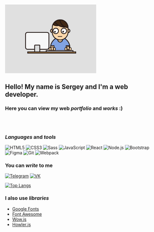 <!-- ![Header](assets/main_img.gif) -->
<div>
    <img src="assets/main_img.gif" width=300>
</div>

## Hello! My name is Sergey and I'm a web developer. 

### Here you can view my web *portfolio* and *works* :)
<br>
<br>

### *Languages* and *tools*
![HTML5](https://img.shields.io/badge/-HTML5-090909?style=for-the-badge&logo=HTML5)
![CSS3](https://img.shields.io/badge/-CSS3-090909?style=for-the-badge&logo=CSS3)
![Sass](https://img.shields.io/badge/-Sass-090909?style=for-the-badge&logo=Sass)
![JavaScript](https://img.shields.io/badge/-JavaScript-090909?style=for-the-badge&logo=JavaScript)
![React](https://img.shields.io/badge/-JavaScript-090909?style=for-the-badge&logo=React)
![Node.js](https://img.shields.io/badge/-Node.js-090909?style=for-the-badge&logo=Node.js)
![Bootstrap](https://img.shields.io/badge/-Bootstrap-090909?style=for-the-badge&logo=Bootstrap)
![Figma](https://img.shields.io/badge/-Figma-090909?style=for-the-badge&logo=Figma)
![Git](https://img.shields.io/badge/-Git-090909?style=for-the-badge&logo=Git)
![Webpack](https://img.shields.io/badge/-Webpack-090909?style=for-the-badge&logo=Webpack)
<br>

### You can *write* to me
[![Telegram](https://img.shields.io/badge/-Telegram-090909?style=for-the-badge&logo=Telegram)](https://t.me/LSergio1994)
[![VK](https://img.shields.io/badge/-Vkontakte-090909?style=for-the-badge&logo=VK)](https://vk.com/id10175513)

[![Top Langs](https://github-readme-stats.vercel.app/api/top-langs/?username=Sergey-web-lab&layout=compact)](https://github.com/anuraghazra/github-readme-stats)

### I also use *libraries*

- [Google Fonts](https://fonts.google.com/)
- [Font Awesome](https://fontawesome.com/?ref=undesign)
- [Wow.js](https://wowjs.uk/)
- [Howler.js](https://howlerjs.com/)
